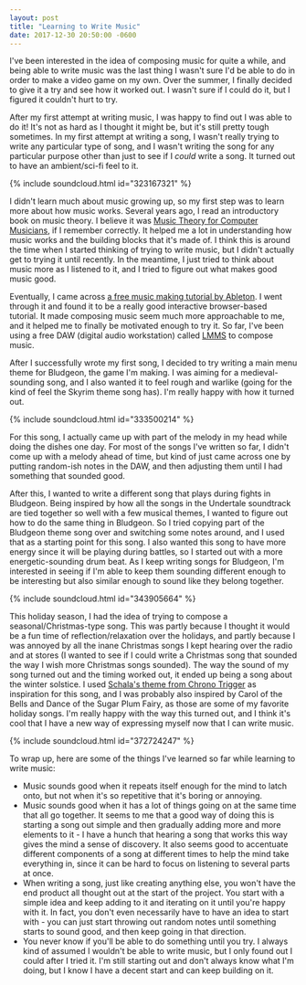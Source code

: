 ```yaml
---
layout: post
title: "Learning to Write Music"
date: 2017-12-30 20:50:00 -0600
---
```


I've been interested in the idea of composing music for quite a while, and being able to write music was the last thing I wasn't sure I'd be able to do in order to make a video game on my own. Over the summer, I finally decided to give it a try and see how it worked out. I wasn't sure if I could do it, but I figured it couldn't hurt to try.

<!--more-->

After my first attempt at writing music, I was happy to find out I was able to do it! It's not as hard as I thought it might be, but it's still pretty tough sometimes. In my first attempt at writing a song, I wasn't really trying to write any particular type of song, and I wasn't writing the song for any particular purpose other than just to see if I *could* write a song. It turned out to have an ambient/sci-fi feel to it.

{% include soundcloud.html id="323167321" %}

I didn't learn much about music growing up, so my first step was to learn more about how music works. Several years ago, I read an introductory book on music theory. I believe it was [Music Theory for Computer Musicians](https://www.goodreads.com/book/show/6486885-music-theory-for-computer-musicians), if I remember correctly. It helped me a lot in understanding how music works and the building blocks that it's made of. I think this is around the time when I started thinking of trying to write music, but I didn't actually get to trying it until recently. In the meantime, I just tried to think about music more as I listened to it, and I tried to figure out what makes good music good.

Eventually, I came across [a free music making tutorial by Ableton](https://learningmusic.ableton.com). I went through it and found it to be a really good interactive browser-based tutorial. It made composing music seem much more approachable to me, and it helped me to finally be motivated enough to try it. So far, I've been using a free DAW (digital audio workstation) called [LMMS](https://lmms.io) to compose music.

After I successfully wrote my first song, I decided to try writing a main menu theme for Bludgeon, the game I'm making. I was aiming for a medieval-sounding song, and I also wanted it to feel rough and warlike (going for the kind of feel the Skyrim theme song has). I'm really happy with how it turned out.

{% include soundcloud.html id="333500214" %}

For this song, I actually came up with part of the melody in my head while doing the dishes one day. For most of the songs I've written so far, I didn't come up with a melody ahead of time, but kind of just came across one by putting random-ish notes in the DAW, and then adjusting them until I had something that sounded good. 

After this, I wanted to write a different song that plays during fights in Bludgeon. Being inspired by how all the songs in the Undertale soundtrack are tied together so well with a few musical themes, I wanted to figure out how to do the same thing in Bludgeon. So I tried copying part of the Bludgeon theme song over and switching some notes around, and I used that as a starting point for this song. I also wanted this song to have more energy since it will be playing during battles, so I started out with a more energetic-sounding drum beat. As I keep writing songs for Bludgeon, I'm interested in seeing if I'm able to keep them sounding different enough to be interesting but also similar enough to sound like they belong together.

{% include soundcloud.html id="343905664" %}

This holiday season, I had the idea of trying to compose a seasonal/Christmas-type song. This was partly because I thought it would be a fun time of reflection/relaxation over the holidays, and partly because I was annoyed by all the inane Christmas songs I kept hearing over the radio and at stores (I wanted to see if I could write a Christmas song that sounded the way I wish more Christmas songs sounded). The way the sound of my song turned out and the timing worked out, it ended up being a song about the winter solstice. I used [Schala's theme from Chrono Trigger](https://www.youtube.com/watch?v=wqmhdg4PsNg) as inspiration for this song, and I was probably also inspired by Carol of the Bells and Dance of the Sugar Plum Fairy, as those are some of my favorite holiday songs. I'm really happy with the way this turned out, and I think it's cool that I have a new way of expressing myself now that I can write music.

{% include soundcloud.html id="372724247" %}

To wrap up, here are some of the things I've learned so far while learning to write music:

- Music sounds good when it repeats itself enough for the mind to latch onto, but not when it's so repetitive that it's boring or annoying.
- Music sounds good when it has a lot of things going on at the same time that all go together. It seems to me that a good way of doing this is starting a song out simple and then gradually adding more and more elements to it - I have a hunch that hearing a song that works this way gives the mind a sense of discovery. It also seems good to accentuate different components of a song at different times to help the mind take everything in, since it can be hard to focus on listening to several parts at once.
- When writing a song, just like creating anything else, you won't have the end product all thought out at the start of the project. You start with a simple idea and keep adding to it and iterating on it until you're happy with it. In fact, you don't even necessarily have to have an idea to start with - you can just start throwing out random notes until something starts to sound good, and then keep going in that direction.
- You never know if you'll be able to do something until you try. I always kind of assumed I wouldn't be able to write music, but I only found out I could after I tried it. I'm still starting out and don't always know what I'm doing, but I know I have a decent start and can keep building on it.